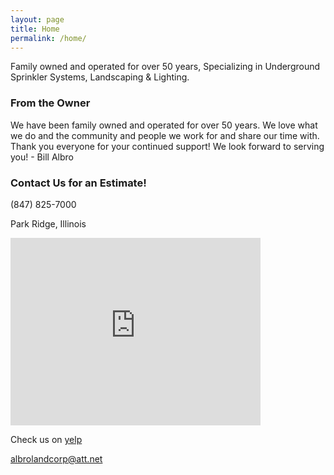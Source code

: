 ```yaml
---
layout: page
title: Home
permalink: /home/
---
```


Family owned and operated for over 50 years, Specializing in Underground Sprinkler Systems, Landscaping & Lighting.

### From the Owner

We have been family owned and operated for over 50 years. We love what we do and the community and people we work for and share our time with. Thank you everyone for your continued support! We look forward to serving you! - Bill Albro

### Contact Us for an Estimate!

(847) 825-7000

Park Ridge, Illinois

<iframe src="https://www.google.com/maps/embed?pb=!1m18!1m12!1m3!1d2964.529745256016!2d-87.83617668452233!3d42.01036497921187!2m3!1f0!2f0!3f0!3m2!1i1024!2i768!4f13.1!3m3!1m2!1s0x880fc9b7b64fc953%3A0x66960fa48bec792c!2s16+Prairie+Ave%2C+Park+Ridge%2C+IL+60068!5e0!3m2!1sen!2sus!4v1515302756936" width="400" height="300" frameborder="0" style="border:0" allowfullscreen></iframe>

Check us on [yelp](http://www.yelp.com/biz/albro-land-corporation-park-ridge)

[albrolandcorp@att.net](mailto:albrolandcorp@att.net)
